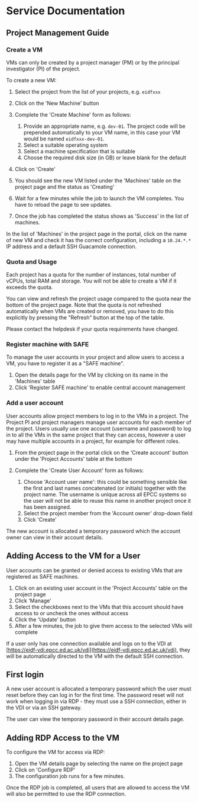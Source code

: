 # Service Documentation

## Project Management Guide

### Create a VM

VMs can only be created by a project manager (PM) or by the principal investigator (PI) of the project.

To create a new VM:

1. Select the project from the list of your projects, e.g. `eidfxxx`
1. Click on the 'New Machine' button
1. Complete the 'Create Machine' form as follows:

    1. Provide an appropriate name, e.g. `dev-01`. The project code will be prepended automatically
        to your VM name, in this case your VM would be named `eidfxxx-dev-01`.
    1. Select a suitable operating system
    1. Select a machine specification that is suitable
    1. Choose the required disk size (in GB) or leave blank for the default

1. Click on 'Create'
1. You should see the new VM listed under the 'Machines' table on the project page and the status as 'Creating'
1. Wait for a few minutes while the job to launch the VM completes.
    You have to reload the page to see updates.
1. Once the job has completed the status shows as 'Success' in the list of machines.

In the list of 'Machines' in the project page in the portal, click on the name of new VM
and check it has the correct configuration,
including a `10.24.*.*` IP address and a default SSH Guacamole connection.

### Quota and Usage

Each project has a quota for the number of instances, total number of vCPUs, total RAM and storage.
You will not be able to create a VM if it exceeds the quota.

You can view and refresh the project usage compared to the quota near the bottom of the project page.
Note that the quota is not refreshed automatically when VMs are created or removed,
you have to do this explicitly by pressing the "Refresh" button at the top of the table.

Please contact the helpdesk if your quota requirements have changed.

### Register machine with SAFE

To manage the user accounts in your project and allow users to access a VM,
you have to register it as a "SAFE machine".

1. Open the details page for the VM by clicking on its name in the 'Machines' table
1. Click 'Register SAFE machine' to enable central account management

### Add a user account

User accounts allow project members to log in to the VMs in a project.
The Project PI and project managers manage user accounts for each member of the project.
Users usually use one account (username and password) to log in to all the VMs in the same project that they can access,
however a user may have multiple accounts in a project, for example for different roles.

1. From the project page in the portal click on the 'Create account' button under the 'Project Accounts' table at the bottom
1. Complete the 'Create User Account' form as follows:

    1. Choose 'Account user name': this could be something sensible like the first and last names
    concatenated (or initials) together with the project name.
    The username is unique across all EPCC systems so the user will not be able to reuse this name
    in another project once it has been assigned.
    1. Select the project member from the 'Account owner' drop-down field
    1. Click 'Create'

The new account is allocated a temporary password which the account owner can view
in their account details.

## Adding Access to the VM for a User

User accounts can be granted or denied access to existing VMs that are registered as SAFE machines.

1. Click on an existing user account in the 'Project Accounts' table on the project page
1. Click 'Manage'
1. Select the checkboxes next to the VMs that this account should have access to or uncheck the ones without access
1. Click the 'Update' button
1. After a few minutes, the job to give them access to the selected VMs will complete

If a user only has one connection available and logs on to the VDI at
[https://eidf-vdi.epcc.ed.ac.uk/vdi](https://eidf-vdi.epcc.ed.ac.uk/vdi),
they will be automatically directed to the VM with the default SSH connection.

## First login

A new user account is allocated a temporary password which the user must reset before they
can log in for the first time.
The password reset will not work when logging in via RDP -
they must use a SSH connection, either in the VDI or via an SSH gateway.

The user can view the temporary password in their account details page.

## Adding RDP Access to the VM

To configure the VM for access via RDP:

1. Open the VM details page by selecting the name on the project page
1. Click on 'Configure RDP'
1. The configuration job runs for a few minutes.

Once the RDP job is completed, all users that are allowed to access the VM
will also be permitted to use the RDP connection.

<!--
## Online support
-->
